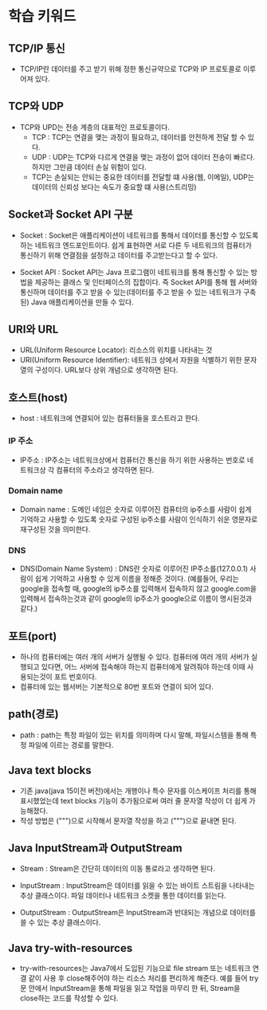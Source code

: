 # 학습 키워드
## TCP/IP 통신
- TCP/IP란 데이터를 주고 받기 위해 정한 통신규약으로 TCP와 IP 프로토콜로 이루어져 있다.

## TCP와 UDP
- TCP와 UPD는 전송 계층의 대표적인 프로토콜이다.
    - TCP : TCP는 연결을 맺는 과정이 필요하고, 데이터를 안전하게 전달 할 수 있다.
    - UDP : UDP는 TCP와 다르게 연결을 맺는 과정이 없어 데이터 전송이 빠르다. 하지만 그만큼 데이터 손실 위험이 있다.
    - TCP는 손실되는 안되는 중요한 데이터를 전달할 떄 사용(웹, 이메일), UDP는 데이터의 신뢰성 보다는 속도가 중요할 떄 사용(스트리밍)

## Socket과 Socket API 구분
- Socket : Socket은 애플리케이션이 네트워크를 통해서 데이터를 통신할 수 있도록 하는 네트워크 엔드포인트이다. 쉽게 표현하면 서로 다른 두 네트워크의 컴퓨터가 통신하기 위해 연결점을 설정하고 데이터를 주고받는다고 할 수 있다.

- Socket API : Socket API는 Java 프로그램이 네트워크를 통해 통신할 수 있는 방법을 제공하는 클래스 및 인터페이스의 집합이다. 즉 Socket API를 통해 웹 서버와 통신하며 데이터를 주고 받을 수 있는(데이터를 주고 받을 수 있는 네트워크가 구축된) Java 애플리케이션을 만들 수 있다.

## URI와 URL
- URL(Uniform Resource Locator): 리소스의 위치를 나타내는 것 
- URI(Uniform Resource Identifier): 네트워크 상에서 자원을 식별하기 위한 문자열의 구성이다. URL보다 상위 개념으로 생각하면 된다.

## 호스트(host)
- host : 네트워크에 연결되어 있는 컴퓨터들을 호스트라고 한다.
### IP 주소
- IP주소 : IP주소는 네트워크상에서 컴퓨터간 통신을 하기 위한 사용하는 번호로 네트워크상 각 컴퓨터의 주소라고 생각하면 된다. 

### Domain name
- Domain name : 도메인 네임은 숫자로 이루어진 컴퓨터의 ip주소를 사람이 쉽게 기억하고 사용할 수 있도록 숫자로 구성된 ip주소를 사람이 인식하기 쉬운 영문자로 재구성된 것을 의미한다. 

### DNS
- DNS(Domain Name System) : DNS란 숫자로 이루어진 IP주소를(127.0.0.1) 사람이 쉽게 기억하고 사용할 수 있게 이름을 정해준 것이다. (예를들어, 우리는 google을 접속할 때, google의 ip주소를 입력해서 접속하지 않고 google.com을 입력해서 접속하는것과 같이 google의 ip주소가 google으로 이름이 명시된것과 같다.) 

## 포트(port)
- 하나의 컴퓨터에는 여러 개의 서버가 실행될 수 있다. 컴퓨터에 여러 개의 서버가 실행되고 있다면, 어느 서버에 접속해야 하는지 컴퓨터에게 알려줘야 하는데 이때 사용되는것이 포트 번호이다. 
- 컴퓨터에 있는 웹서버는 기본적으로 80번 포트와 연결이 되어 있다.

## path(경로)
- path : path는 특정 파일이 있는 위치를 의미하며 다시 말해, 파일시스템을 통해 특정 파일에 이르는 경로를 말한다.

## Java text blocks
- 기존 java(java 15이전 버전)에서는 개행이나 특수 문자를 이스케이프 처리를 통해 표시했었는데 text blocks 기능이 추가됨으로써 여러 줄 문자열 작성이 더 쉽게 가능해졌다. 
- 작성 방법은 (""")으로 시작해서 문자열 작성을 하고 (""")으로 끝내면 된다.

## Java InputStream과 OutputStream
- Stream : Stream은 간단히 데이터의 이동 통로라고 생각하면 된다.

- InputStream : InputStream은 데이터를 읽을 수 있는 바이트 스트림을 나타내는 추상 클래스이다. 파일 데이터나 네트워크 소켓을 통한 데이터를 읽는다. 

- OutputStream : OutputStream은 InputStream과 반대되는 개념으로 데이터를 쓸 수 있는 추상 클래스이다.  

## Java try-with-resources
- try-with-resources는 Java7에서 도입된 기능으로 file stream 또는 네트워크 연결 같이 사용 후 close해주어야 하는 리소스 처리를 편리하게 해준다. 예를 들어 try문 안에서 InputStream을 통해 파일을 읽고 작업을 마무리 한 뒤, Stream을 close하는 코드를 작성할 수 있다. 
